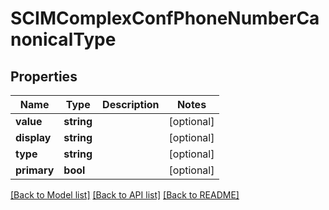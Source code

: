# SCIMComplexConfPhoneNumberCanonicalType

## Properties
Name | Type | Description | Notes
------------ | ------------- | ------------- | -------------
**value** | **string** |  | [optional] 
**display** | **string** |  | [optional] 
**type** | **string** |  | [optional] 
**primary** | **bool** |  | [optional] 

[[Back to Model list]](../README.md#documentation-for-models) [[Back to API list]](../README.md#documentation-for-api-endpoints) [[Back to README]](../README.md)


